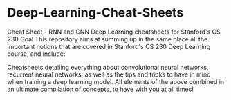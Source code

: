 # Deep-Learning-Cheat-Sheets
Cheat Sheet - RNN and CNN
Deep Learning cheatsheets for Stanford's CS 230
Goal
This repository aims at summing up in the same place all the important notions that are covered in Stanford's CS 230 Deep Learning course, and include:

Cheatsheets detailing everything about convolutional neural networks, recurrent neural networks, as well as the tips and tricks to have in mind when training a deep learning model.
All elements of the above combined in an ultimate compilation of concepts, to have with you at all times!

